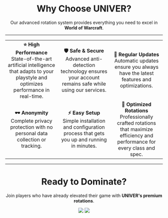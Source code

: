 <div align="center">
  
# Why Choose **UNIVER**?

Our advanced rotation system provides everything you need to excel in **World of Warcraft**.

---

</div>

<table>
<tr>
<td align="center" width="33%">

<div><b>⭐ High Performance</b></div>
<div>State-of-the-art artificial intelligence that adapts to your playstyle and optimizes performance in real-time.</div>

</td>
<td align="center" width="33%">

<div><b>🛡 Safe & Secure</b></div>
<div>Advanced anti-detection technology ensures your account remains safe while using our services.</div>

</td>
<td align="center" width="33%">

<div><b>🔄 Regular Updates</b></div>
<div>Automatic updates ensure you always have the latest features and optimizations.</div>

</td>
</tr>
<tr>
<td align="center" width="33%">

<div><b>🕶 Anonymity</b></div>
<div>Complete privacy protection with no personal data collection or tracking.</div>

</td>
<td align="center" width="33%">

<div><b>⚡ Easy Setup</b></div>
<div>Simple installation and configuration process that gets you up and running in minutes.</div>

</td>
<td align="center" width="33%">

<div><b>🎯 Optimized Rotations</b></div>
<div>Professionally crafted rotations that maximize efficiency and performance for every class and spec.</div>

</td>
</tr>
</table>

---

<div align="center">

# Ready to Dominate?

Join players who have already elevated their game with **UNIVER's premium rotations**.

<p>
  <a href="https://univer-project.com/register" style="text-decoration:none;">
    <img src="https://img.shields.io/badge/▶️%20Start%20Your%20Journey-orange?style=for-the-badge&logo=none" />
  </a>
  <a href="https://univer-project.com/login" style="text-decoration:none;">
    <img src="https://img.shields.io/badge/👁️%20View%20Rotations-brown?style=for-the-badge&logo=none" />
  </a>
</p>

</div>
